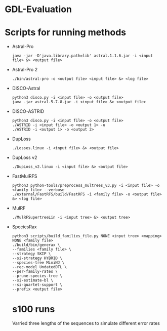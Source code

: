 # GDL-Evaluation

# Scripts for running methods

- Astral-Pro
  ```
  java -jar -D'java.library.path=lib' astral.1.1.6.jar -i <input file> &> <output file>
  ```
- Astral-Pro 2
  
  ```
  ./bin/astral-pro -o <output file> <input file> &> <log file>
  ```
- DISCO-Astral
  
  ```
  python3 disco.py -i <input file> -o <output file>
  java -jar astral.5.7.8.jar -i <input file> &> <output file>
  ```
- DISCO-ASTRID
  
  ```
  python3 disco.py -i <input file> -o <output file>
  ./ASTRID -i <input file> -o <output 1> -u
  ./ASTRID -i <output 1> -o <output 2>
  ```
- DupLoss
  
  ```
  ./Losses.linux -i <input file> &> <output file>
  ```
- DupLoss v2
  
  ```
  ./DupLoss_v2.linux -i <input file> &> <output file>
  ```
- FastMulRFS
  
  ```
  python3 python-tools/preprocess_multrees_v3.py -i <input file> -o <family file> --verbose
  ./external/FastRFS/build/FastRFS -i <family file> -o <output file> &> <log file>
  ```
- MulRF
  
  ```
  ./MulRFSupertreeLin -i <input tree> &> <output tree>
  ```
- SpeciesRax
  
  ```
  python3 scripts/build_families_file.py NONE <input tree> <mapping> NONE <family file>
  ./build/bin/generax \
  --families <family file> \
  --strategy SKIP \
  --si-strategy HYBRID \
  --species-tree MiniNJ \
  --rec-model UndatedDTL \
  --per-family-rates \
  --prune-species-tree \
  --si-estimate-bl \
  --si-quartet-support \
  --prefix <output file>
  ```

  # s100 runs
  Varried three lengths of the sequences to simulate different error rates
